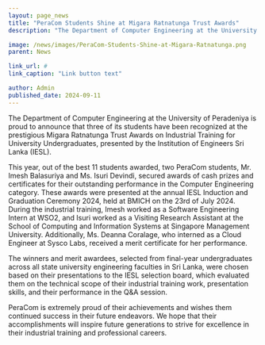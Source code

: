 ```yaml
---
layout: page_news
title: "PeraCom Students Shine at Migara Ratnatunga Trust Awards"
description: "The Department of Computer Engineering at the University of Peradeniya is proud to announce that three of its students have been recognized at the prestigious Migara Ratnatunga Trust Awards ..."

image: /news/images/PeraCom-Students-Shine-at-Migara-Ratnatunga.png
parent: News

link_url: #
link_caption: "Link button text"

author: Admin
published_date: 2024-09-11
---
```


The Department of Computer Engineering at the University of Peradeniya is proud to announce that three of its students have been recognized at the prestigious Migara Ratnatunga Trust Awards on Industrial Training for University Undergraduates, presented by the Institution of Engineers Sri Lanka (IESL). 

This year, out of the best 11 students awarded, two PeraCom students, Mr. Imesh Balasuriya and Ms. Isuri Devindi, secured awards of cash prizes and certificates for their outstanding performance in the Computer Engineering category. These awards were presented at the annual IESL Induction and Graduation Ceremony 2024, held at BMICH on the 23rd of July 2024. During the industrial training, Imesh worked as a Software Engineering Intern at WSO2, and Isuri worked as a Visiting Research Assistant at the School of Computing and Information Systems at Singapore Management University. Additionally, Ms. Deanna Coralage, who interned as a Cloud Engineer at Sysco Labs, received a merit certificate for her performance.

The winners and merit awardees, selected from final-year undergraduates across all state university engineering faculties in Sri Lanka, were chosen based on their presentations to the IESL selection board, which evaluated them on the technical scope of their industrial training work, presentation skills, and their performance in the Q&A session.

PeraCom is extremely proud of their achievements and wishes them continued success in their future endeavors. We hope that their accomplishments will inspire future generations to strive for excellence in their industrial training and professional careers.


